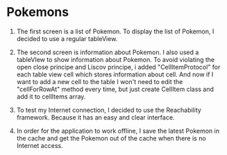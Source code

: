 # Pokemons

1. The first screen is a list of Pokemon. To display the list of Pokemon, I decided to use a regular tableView.

2. The second screen is information about Pokemon. I also used a tableVIew to show information about Pokemon. To avoid violating the open close principe and Liscov principe, i added "CellItemProtocol" for each table view cell which stores information about cell. And now if I want to add a new cell to the table I won't need to edit the "cellForRowAt" method every time, but just create CellItem class and add it to cellItems array.

3. To test my Internet connection, I decided to use the Reachability framework. Because it has an easy and clear interface.

4. In order for the application to work offline, I save the latest Pokemon in the cache and get the Pokemon out of the cache when there is no Internet access.
